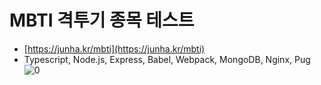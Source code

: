 # MBTI 격투기 종목 테스트

- [https://junha.kr/mbti](https://junha.kr/mbti)
- Typescript, Node.js, Express, Babel, Webpack, MongoDB, Nginx, Pug
![0](https://i.imgur.com/8cwYkoT.jpeg)
